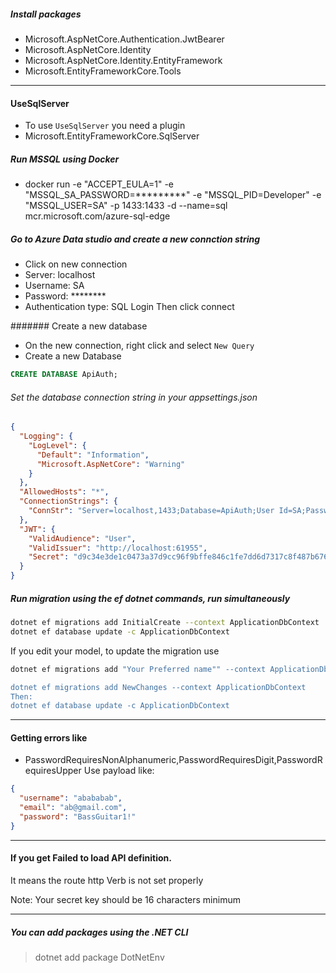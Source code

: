 ﻿##### Install packages
- Microsoft.AspNetCore.Authentication.JwtBearer
- Microsoft.AspNetCore.Identity
- Microsoft.AspNetCore.Identity.EntityFramework
- Microsoft.EntityFrameworkCore.Tools

---

#### UseSqlServer
- To use `UseSqlServer` you need a plugin
- Microsoft.EntityFrameworkCore.SqlServer

##### Run MSSQL using Docker
- docker run -e "ACCEPT_EULA=1" -e "MSSQL_SA_PASSWORD=*********" -e "MSSQL_PID=Developer" -e "MSSQL_USER=SA" -p 1433:1433 -d --name=sql mcr.microsoft.com/azure-sql-edge

##### Go to Azure Data studio and create a new connction string
- Click on new connection
- Server: localhost
- Username: SA
- Password: ********
- Authentication type: SQL Login
Then click connect

####### Create a new database
- On the new connection, right click and select `New Query`
- Create a new Database
```sql
CREATE DATABASE ApiAuth;
```

###### Set the database connection string in your appsettings.json
```json
{
  "Logging": {
    "LogLevel": {
      "Default": "Information",
      "Microsoft.AspNetCore": "Warning"
    }
  },
  "AllowedHosts": "*",
  "ConnectionStrings": {
    "ConnStr": "Server=localhost,1433;Database=ApiAuth;User Id=SA;Password=***********;Encrypt=false;TrustServerCertificate=True;"
  },
  "JWT": {
    "ValidAudience": "User",
    "ValidIssuer": "http://localhost:61955",
    "Secret": "d9c34e3de1c0473a37d9cc96f9bffe846c1fe7dd6d7317c8f487b6764e7fc88e"
  }
}

```

##### Run migration using the ef dotnet commands, run simultaneously
```bash
dotnet ef migrations add InitialCreate --context ApplicationDbContext
dotnet ef database update -c ApplicationDbContext
```

If you edit your model, to update the migration use
```bash
dotnet ef migrations add "Your Preferred name"" --context ApplicationDbContext

dotnet ef migrations add NewChanges --context ApplicationDbContext
Then:
dotnet ef database update -c ApplicationDbContext

```

---

#### Getting errors like
- PasswordRequiresNonAlphanumeric,PasswordRequiresDigit,PasswordRequiresUpper
Use payload like:

```json
{
  "username": "abababab",
  "email": "ab@gmail.com",
  "password": "BassGuitar1!"
}
```

---

#### If you get Failed to load API definition.
It means the route http Verb is not set properly

Note: Your secret key should be 16 characters minimum


---

##### You can add packages using the .NET CLI
> dotnet add package DotNetEnv
